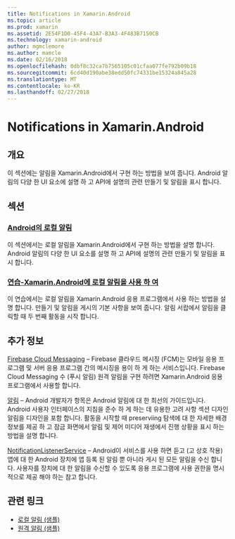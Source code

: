 ```yaml
---
title: Notifications in Xamarin.Android
ms.topic: article
ms.prod: xamarin
ms.assetid: 2E54F1D0-45F4-43A7-B3A3-4F483B7150CB
ms.technology: xamarin-android
author: mgmclemore
ms.author: mamcle
ms.date: 02/16/2018
ms.openlocfilehash: 0dbf8c32ca7b7565105c01cfaa077fe792b09b18
ms.sourcegitcommit: 6cd40d190abe38edd50fc74331be15324a845a28
ms.translationtype: MT
ms.contentlocale: ko-KR
ms.lasthandoff: 02/27/2018
---
```

# <a name="notifications-in-xamarinandroid"></a>Notifications in Xamarin.Android

<a name="Overview" />

## <a name="overview"></a>개요

이 섹션에는 알림을 Xamarin.Android에서 구현 하는 방법을 보여 줍니다.
Android 알림의 다양 한 UI 요소에 설명 하 고 API에 설명의 관련 만들기 및 알림을 표시 합니다.

<a name="Sections" />

## <a name="sections"></a>섹션

### <a name="local-notifications-in-androidlocal-notificationsmd"></a>[Android의 로컬 알림](local-notifications.md)

이 섹션에서는 로컬 알림을 Xamarin.Android에서 구현 하는 방법을 설명 합니다. Android 알림의 다양 한 UI 요소를 설명 하 고 API에 설명의 관련 만들기 및 알림을 표시 합니다. 

### <a name="walkthrough---using-local-notifications-in-xamarinandroidlocal-notifications-walkthroughmd"></a>[연습-Xamarin.Android에 로컬 알림을 사용 하 여](local-notifications-walkthrough.md)  
 
이 연습에서는 로컬 알림을 Xamarin.Android 응용 프로그램에서 사용 하는 방법을 설명 합니다. 만들기 및 알림을 게시의 기본 사항을 보여 줍니다. 알림 서랍에서 알림을 클릭할 때 두 번째 활동을 시작 합니다. 


## <a name="for-further-reading"></a>추가 정보

[Firebase Cloud Messaging](~/android/data-cloud/google-messaging/firebase-cloud-messaging.md) &ndash; Firebase 클라우드 메시징 (FCM)는 모바일 응용 프로그램 및 서버 응용 프로그램 간의 메시징을 용이 하 게 하는 서비스입니다. Firebase Cloud Messaging 수 (푸시 알림) 원격 알림을 구현 하려면 Xamarin.Android 응용 프로그램에서 사용할 합니다.

[알림](http://developer.android.com/guide/topics/ui/notifiers/notifications.html) &ndash; Android 개발자가 항목은 Android 알림에 대 한 최선의 가이드입니다. Android 사용자 인터페이스의 지침을 준수 하 게 하는 데 유용한 고려 사항 섹션 디자인 알림을 디자인을 포함 합니다. 활동을 시작할 때 preserviing 탐색에 대 한 자세한 배경 정보를 제공 하 고 잠금 화면에서 알림 및 제어 미디어 재생에서 진행 상황을 표시 하는 방법을 설명 합니다. 

[NotificationListenerService](https://developer.xamarin.com/api/type/Android.Service.Notification.NotificationListenerService/) &ndash; Android이 서비스를 사용 하면 듣고 (고 상호 작용) 앱에 대 한 Android 장치에 앱 등록 된 알림 뿐 아니라 게시 된 모든 알림을 수신 합니다. 사용자를 장치에 대 한 알림을 수신할 수 있도록 응용 프로그램에 사용 권한을 명시적으로 제공 해야 하는 참고 합니다.





## <a name="related-links"></a>관련 링크

- [로컬 알림 (샘플)](https://developer.xamarin.com/samples/monodroid/LocalNotifications/)
- [원격 알림 (샘플)](https://developer.xamarin.com/samples/monodroid/RemoteNotifications/)
